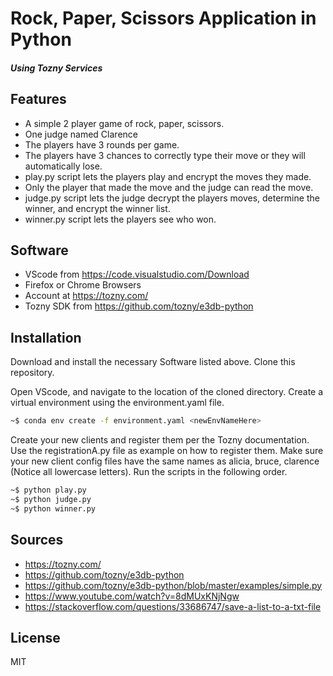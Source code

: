 # Rock, Paper, Scissors Application in Python
##### Using Tozny Services

## Features

- A simple 2 player game of rock, paper, scissors.
- One judge named Clarence
- The players have 3 rounds per game.
- The players have 3 chances to correctly type their move or they will automatically lose.
- play.py script lets the players play and encrypt the moves they made.
- Only the player that made the move and the judge can read the move.
- judge.py script lets the judge decrypt the players moves, determine the winner, and encrypt the winner list.
- winner.py script lets the players see who won.

## Software
- VScode from https://code.visualstudio.com/Download
- Firefox or Chrome Browsers
- Account at https://tozny.com/
- Tozny SDK from https://github.com/tozny/e3db-python

## Installation

Download and install the necessary Software listed above. Clone this repository.

Open VScode, and navigate to the location of the cloned directory. Create a virtual environment using the environment.yaml file.

```sh
~$ conda env create -f environment.yaml <newEnvNameHere>
```
Create your new clients and register them per the Tozny documentation. Use the registrationA.py file as example on how to register them. Make sure your new client config files have the same names as alicia, bruce, clarence (Notice all lowercase letters). Run the scripts in the following order.
```sh
~$ python play.py
~$ python judge.py
~$ python winner.py
```

## Sources
- https://tozny.com/
- https://github.com/tozny/e3db-python
- https://github.com/tozny/e3db-python/blob/master/examples/simple.py
- https://www.youtube.com/watch?v=8dMUxKNjNgw
- https://stackoverflow.com/questions/33686747/save-a-list-to-a-txt-file


## License

MIT